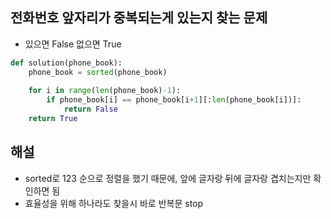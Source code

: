 ## 전화번호 앞자리가 중복되는게 있는지 찾는 문제
- 있으면 False 없으면 True

```python
def solution(phone_book):
    phone_book = sorted(phone_book)
    
    for i in range(len(phone_book)-1):
        if phone_book[i] == phone_book[i+1][:len(phone_book[i])]:
            return False
    return True

```

## 해설
- sorted로 123 순으로 정렬을 했기 때문에, 앞에 글자랑 뒤에 글자랑 겹치는지만 확인하면 됨
- 효율성을 위해 하나라도 찾을시 바로 반복문 stop
